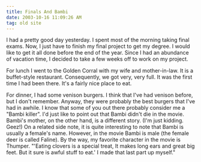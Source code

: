 ```yaml
---
title: Finals And Bambi
date: 2003-10-16 11:09:26 AM
tag: old site
---
```


I had a pretty good day yesterday. I spent most of the morning taking final exams. Now, I just have to finish my final project to get my degree. I would like to get it all done before the end of the year. Since I had an abundance of vacation time, I decided to take a few weeks off to work on my project.

For lunch I went to the Golden Corral with my wife and mother-in-law. It is a buffet-style restaurant. Consequently, we got very, very full. It was the first time I had been there. It's a fairly nice place to eat.

For dinner, I had some venison burgers. I think that I've had venison before, but I don't remember. Anyway, they were probably the best burgers that I've had in awhile. I know that some of you out there probably consider me a "Bambi killer". I'd just like to point out that Bambi didn't die in the movie. Bambi's mother, on the other hand, is a different story. (I'm just kidding. Geez!) On a related side note, it is quite interesting to note that Bambi is usually a female's name. However, in the movie Bambi is male (the female deer is called Faline). By the way, my favorite character in the movie is Thumper. "'Eating clovers is a special treat, It makes long ears and great big feet. But it sure is awful stuff to eat.' I made that last part up myself."
